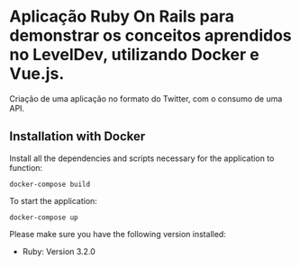 # Aplicação Ruby On Rails para demonstrar os conceitos aprendidos no LevelDev, utilizando Docker e Vue.js. 

Criação de uma aplicação no formato do Twitter, com o consumo de uma API.

## Installation with Docker

Install all the dependencies and scripts necessary for the application to function:

```
docker-compose build
```` 

To start the application:
``` 
docker-compose up
``` 

Please make sure you have the following version installed:

- Ruby: Version 3.2.0
